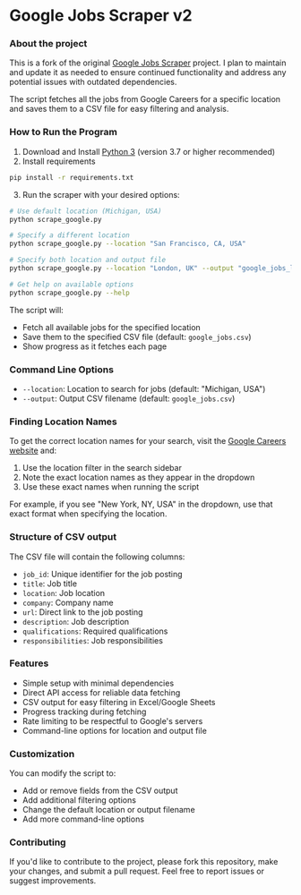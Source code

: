 # Google Jobs Scraper v2

### About the project

This is a fork of the original [Google Jobs Scraper](https://github.com/alimahmoud7/google-jobs-scraper) project. I plan to maintain and update it as needed to ensure continued functionality and address any potential issues with outdated dependencies.

The script fetches all the jobs from Google Careers for a specific location and saves them to a CSV file for easy filtering and analysis.

### How to Run the Program

1. Download and Install [Python 3](https://www.python.org/) (version 3.7 or higher recommended)
2. Install requirements
```bash
pip install -r requirements.txt
```
3. Run the scraper with your desired options:

```bash
# Use default location (Michigan, USA)
python scrape_google.py

# Specify a different location
python scrape_google.py --location "San Francisco, CA, USA"

# Specify both location and output file
python scrape_google.py --location "London, UK" --output "google_jobs_london.csv"

# Get help on available options
python scrape_google.py --help
```

The script will:
- Fetch all available jobs for the specified location
- Save them to the specified CSV file (default: `google_jobs.csv`)
- Show progress as it fetches each page

### Command Line Options

- `--location`: Location to search for jobs (default: "Michigan, USA")
- `--output`: Output CSV filename (default: `google_jobs.csv`)

### Finding Location Names
To get the correct location names for your search, visit the [Google Careers website](https://www.google.com/about/careers/applications/jobs) and:
1. Use the location filter in the search sidebar
2. Note the exact location names as they appear in the dropdown
3. Use these exact names when running the script

For example, if you see "New York, NY, USA" in the dropdown, use that exact format when specifying the location.

### Structure of CSV output 
The CSV file will contain the following columns:
- `job_id`: Unique identifier for the job posting
- `title`: Job title
- `location`: Job location
- `company`: Company name
- `url`: Direct link to the job posting
- `description`: Job description
- `qualifications`: Required qualifications
- `responsibilities`: Job responsibilities

### Features
- Simple setup with minimal dependencies
- Direct API access for reliable data fetching
- CSV output for easy filtering in Excel/Google Sheets
- Progress tracking during fetching
- Rate limiting to be respectful to Google's servers
- Command-line options for location and output file

### Customization
You can modify the script to:
- Add or remove fields from the CSV output
- Add additional filtering options
- Change the default location or output filename
- Add more command-line options

### Contributing
If you'd like to contribute to the project, please fork this repository, make your changes, and submit a pull request. Feel free to report issues or suggest improvements.
